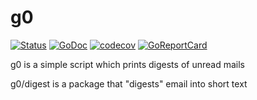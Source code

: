 # g0

[![Status](https://travis-ci.com/tvastar/g0.svg?branch=master)](https://travis-ci.com/tvastar/g0?branch=master)
[![GoDoc](https://godoc.org/github.com/tvastar/g0?status.svg)](https://godoc.org/github.com/tvastar/g0)
[![codecov](https://codecov.io/gh/tvastar/g0/branch/master/graph/badge.svg)](https://codecov.io/gh/tvastar/g0)
[![GoReportCard](https://goreportcard.com/badge/github.com/tvastar/g0)](https://goreportcard.com/report/github.com/tvastar/g0)

g0 is a simple script which prints digests of unread mails

g0/digest is a package that "digests" email into short text
